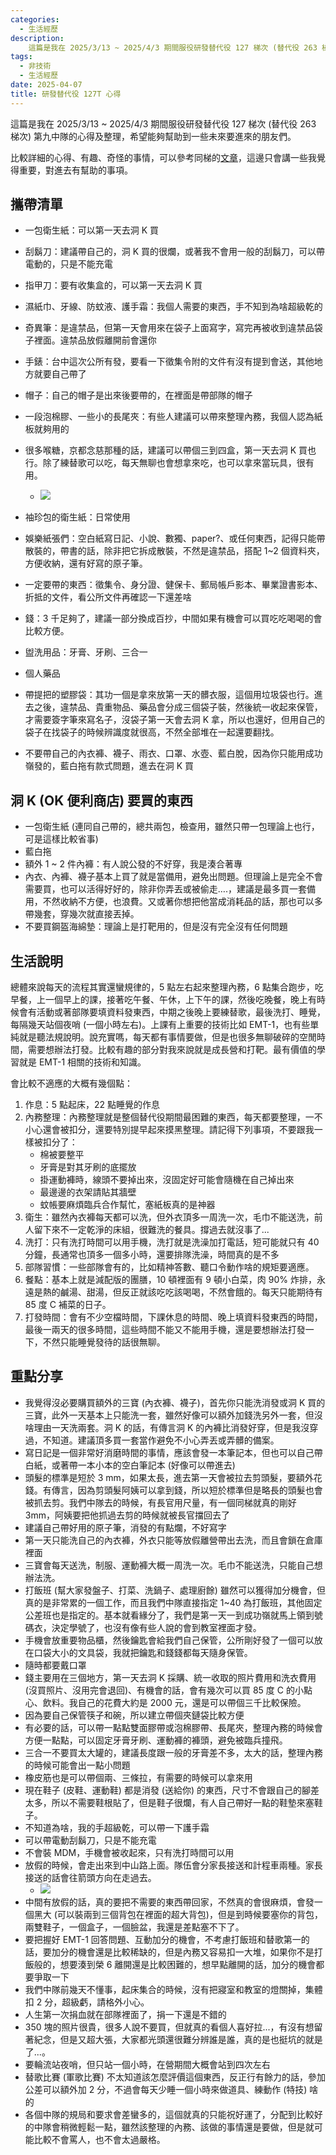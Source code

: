 ```yaml
---
categories:
  - 生活經歷
description:
    這篇是我在 2025/3/13 ~ 2025/4/3 期間服役研發替代役 127 梯次 (替代役 263 梯次) 第九中隊的心得及整理，希望能夠幫助到一些未來要進來的朋友們。
tags:
  - 非技術
  - 生活經歷
date: 2025-04-07
title: 研發替代役 127T 心得
---
```


這篇是我在 2025/3/13 ~ 2025/4/3 期間服役研發替代役 127 梯次 (替代役 263 梯次) 第九中隊的心得及整理，希望能夠幫助到一些未來要進來的朋友們。

<!-- more -->

比較詳細的心得、有趣、奇怪的事情，可以參考同梯的[文章](https://www.dcard.tw/f/military/p/258452451)，這邊只會講一些我覺得重要，對進去有幫助的事項。

## 攜帶清單

- 一包衛生紙：可以第一天去洞 K 買
- 刮鬍刀：建議帶自己的，洞 K 買的很爛，或著我不會用一般的刮鬍刀，可以帶電動的，只是不能充電
- 指甲刀：要有收集盒的，可以第一天去洞 K 買
- 濕紙巾、牙線、防蚊液、護手霜：我個人需要的東西，手不知到為啥超級乾的
- 奇異筆：是違禁品，但第一天會用來在袋子上面寫字，寫完再被收到違禁品袋子裡面。違禁品放假離開前會還你
- 手錶：台中這次公所有發，要看一下徵集令附的文件有沒有提到會送，其他地方就要自己帶了
- 帽子：自己的帽子是出來後要帶的，在裡面是帶部隊的帽子
- 一段泡棉膠、一些小的長尾夾：有些人建議可以帶來整理內務，我個人認為紙板就夠用的
- 很多喉糖，京都念慈那種的話，建議可以帶個三到四盒，第一天去洞 K 買也行。除了練替歌可以吃，每天無聊也會想拿來吃，也可以拿來當玩具，很有用。
    - ![](/img/pages/6d011a1ae187df091b7a82991331dd6e.png)
- 袖珍包的衛生紙：日常使用
- 娛樂紙張們：空白紙寫日記、小說、數獨、paper?、或任何東西，記得只能帶散裝的，帶書的話，除非把它拆成散裝，不然是違禁品，搭配 1~2 個資料夾，方便收納，還有好寫的原子筆。
- 一定要帶的東西：徵集令、身分證、健保卡、郵局帳戶影本、畢業證書影本、折抵的文件，看公所文件再確認一下還差啥
- 錢：3 千足夠了，建議一部分換成百抄，中間如果有機會可以買吃吃喝喝的會比較方便。
- 盥洗用品：牙膏、牙刷、三合一
- 個人藥品
- 帶提把的塑膠袋：其功一個是拿來放第一天的髒衣服，這個用垃圾袋也行。進去之後，違禁品、貴重物品、藥品會分成三個袋子裝，然後統一收起來保管，才需要簽字筆來寫名子，沒袋子第一天會去洞 K 拿，所以也還好，但用自己的袋子在找袋子的時候辨識度就很高，不然全部堆在一起還要翻找。

- 不要帶自己的內衣褲、襪子、雨衣、口罩、水壺、藍白脫，因為你只能用成功嶺發的，藍白拖有款式問題，進去在洞 K 買

## 洞 K (OK 便利商店) 要買的東西

- 一包衛生紙 (連同自己帶的，總共兩包，檢查用，雖然只帶一包理論上也行，可是這樣比較省事)
- 藍白拖
- 額外 1 ~ 2 件內褲：有人說公發的不好穿，我是湊合著專
- 內衣、內褲、襪子基本上買了就是當備用，避免出問題。但理論上是完全不會需要買，也可以活得好好的，除非你弄丟或被偷走….，建議是最多買一套備用，不然收納不方便，也浪費。又或著你想把他當成消耗品的話，那也可以多帶幾套，穿幾次就直接丟掉。
- 不要買鋼盔海綿墊：理論上是打靶用的，但是沒有完全沒有任何問題

## 生活說明

總體來說每天的流程其實還蠻規律的，5 點左右起來整理內務，6 點集合跑步，吃早餐，上一個早上的課，接著吃午餐、午休，上下午的課，然後吃晚餐，晚上有時候會有活動或著部隊要填資料發東西，中期之後晚上要練替歌，最後洗打、睡覺，每隔幾天站個夜哨 (一個小時左右)。上課有上重要的技術比如 EMT-1，也有些單純就是聽法規說明。說充實嗎，每天都有事情要做，但是也很多無聊破碎的空閒時間，需要想辦法打發。比較有趣的部分對我來說就是成長營和打靶。最有價值的學習就是 EMT-1 相關的技術和知識。

會比較不適應的大概有幾個點：
1. 作息：5 點起床，22 點睡覺的作息
2. 內務整理：內務整理就是整個替代役期間最困難的東西，每天都要整理，一不小心還會被扣分，還要特別提早起來摸黑整理。請記得下列事項，不要跟我一樣被扣分了：
    - 棉被要整平
    - 牙膏是對其牙刷的底擺放
    - 掛運動褲時，線頭不要掉出來，沒固定好可能會隨機在自己掉出來
    - 最邊邊的衣架請貼其牆壁
    - 蚊帳要麻煩臨兵合作幫忙，塞紙板真的是神器
3. 衛生：雖然內衣褲每天都可以洗，但外衣頂多一周洗一次，毛巾不能送洗，前人留下來不一定乾淨的床組，很難洗的餐具。撐過去就沒事了...
4. 洗打：只有洗打時間可以用手機，洗打就是洗澡加打電話，短可能就只有 40 分鐘，長通常也頂多一個多小時，還要排隊洗澡，時間真的是不多
5. 部隊習慣：一些部隊會有的，比如精神答數、聽口令動作啥的規矩要適應。
6. 餐點：基本上就是減配版的團膳，10 頓裡面有 9 頓小白菜，肉 90% 炸排，永遠是熱的鹹湯、甜湯，但反正就該吃吃該喝喝，不然會餓的。每天只能期待有 85 度 C 補菜的日子。
7. 打發時間：會有不少空檔時間，下課休息的時間、晚上填資料發東西的時間，最後一兩天的很多時間，這些時間不能又不能用手機，還是要想辦法打發一下，不然只能睡覺發待的話很無聊。

## 重點分享

- 我覺得沒必要購買額外的三寶 (內衣褲、襪子)，首先你只能洗消發或洞 K 買的三寶，此外一天基本上只能洗一套，雖然好像可以額外加錢洗另外一套，但沒啥理由一天洗兩套。洞 K 的話，有傳言洞 K 的內褲比消發好穿，但是我沒穿過，不知道。建議頂多買一套當作避免不小心弄丟或弄髒的備案。
- 寫日記是一個非常好消磨時間的事情，應該會發一本筆記本，但也可以自己帶白紙，或著帶一本小本的空白筆記本 (好像可以帶進去)
- 頭髮的標準是短於 3 mm，如果太長，進去第一天會被拉去剪頭髮，要額外花錢。有傳言，因為剪頭髮阿姨可以拿到錢，所以短於標準但是略長的頭髮也會被抓去剪。我們中隊去的時候，有長官用尺量，有一個同梯就真的剛好 3mm，阿姨要把他抓過去剪的時候就被長官擋回去了
- 建議自己帶好用的原子筆，消發的有點爛，不好寫字
- 第一天只能洗自己的內衣褲，外衣只能等放假離營帶出去洗，而且會鎖在倉庫裡面
- 三寶會每天送洗，制服、運動褲大概一周洗一次。毛巾不能送洗，只能自己想辦法洗。
- 打飯班 (幫大家發盤子、打菜、洗鍋子、處理廚餘) 雖然可以獲得加分機會，但真的是非常累的一個工作，而且我們中隊直接指定 1~40 為打飯班，其他固定公差班也是指定的。基本就看緣分了，我們是第一天一到成功嶺就馬上領到號碼衣，決定學號了，也沒有像有些人說的會到教室裡面才發。
- 手機會放重要物品櫃，然後鑰匙會給我們自己保管，公所剛好發了一個可以放在口袋大小的文具袋，我就把鑰匙和錢錢都每天隨身保管。
- 隨時都要戴口罩
- 錢主要用在三個地方，第一天去洞 K 採購、統一收取的照片費用和洗衣費用 (沒買照片、沒用完會退回)、有機會的話，會有幾次可以買 85 度 C 的小點心、飲料。我自己的花費大約是 2000 元，還是可以帶個三千比較保險。
- 因為要自己保管筷子和碗，所以建立帶個夾鏈袋比較方便
- 有必要的話，可以帶一點點雙面膠帶或泡棉膠帶、長尾夾，整理內務的時候會方便一點點，可以固定牙膏牙刷、運動褲的褲頭，避免被臨兵撞飛。
- 三合一不要買太大罐的，建議長度跟一般的牙膏差不多，太大的話，整理內務的時候可能會出一點小問題
- 橡皮筋也是可以帶個兩、三條拉，有需要的時候可以拿來用
- 現在鞋子 (皮鞋、運動鞋) 都是消發 (送給你) 的東西，尺寸不會跟自己的腳差太多，所以不需要鞋根貼了，但是鞋子很爛，有人自己帶好一點的鞋墊來塞鞋子。
- 不知道為啥，我的手超級乾，可以帶一下護手霜
- 可以帶電動刮鬍刀，只是不能充電
- 不會裝 MDM，手機會被收起來，只有洗打時間可以用
- 放假的時候，會走出來到中山路上面。隊伍會分家長接送和計程車兩種。家長接送的話會往箭頭方向在走過去。
    - ![](/img/pages/9784949f9f771125dce5ad78e6f4a840.png)
- 中間有放假的話，真的要把不需要的東西帶回家，不然真的會很麻煩，會發一個黑大 (可以裝兩到三個背包在裡面的超大背包)，但是到時候要塞你的背包，兩雙鞋子，一個盒子，一個臉盆，我還是差點塞不下了。
- 要把握好 EMT-1 回答問題、互動加分的機會，不考慮打飯班和替歌第一的話，要加分的機會還是比較稀缺的，但是內務又容易扣一大堆，如果你不是打飯般的，想要湊到榮 6 離開還是比較困難的，想早點離開的話，加分的機會都要爭取一下
- 我們中隊前幾天不懂事，起床集合的時候，沒有把寢室和教室的燈關掉，集體扣 2 分，超級虧，請格外小心。
- 人生第一次捐血就在部隊裡面了，捐一下還是不錯的
- 350 塊的照片很貴，很多人說不要買，但就真的看個人喜好拉...，有沒有想留著紀念，但是又超大張，大家都光頭還很難分辨誰是誰，真的是也挺坑的就是了...。
- 要輪流站夜哨，但只站一個小時，在營期間大概會站到四次左右
- 替歌比賽 (軍歌比賽) 不太知道該怎麼評價這個東西，反正行有餘力的話，參加公差可以額外加 2 分，不過會每天少睡一個小時來做道具、練動作 (特技) 啥的
- 各個中隊的規局和要求會差蠻多的，這個就真的只能祝好運了，分配到比較好的中隊會稍微輕鬆一點，雖然該整理的內務、該做的事情還是要做，但是就可能比較不會罵人，也不會太過嚴格。
